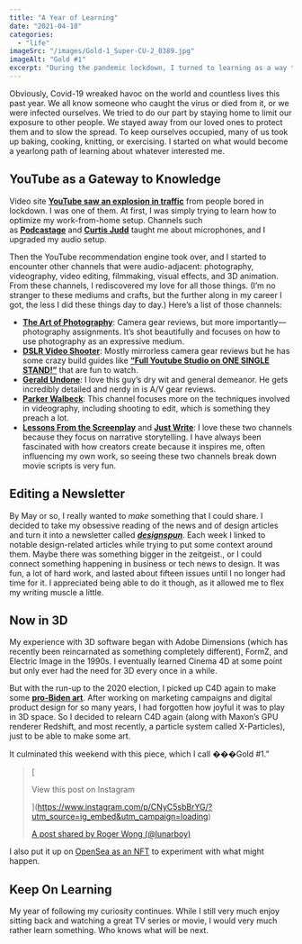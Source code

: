 ```yaml
---
title: "A Year of Learning"
date: "2021-04-18"
categories: 
  - "life"
imageSrc: "/images/Gold-1_Super-CU-2_0389.jpg"
imageAlt: "Gold #1"
excerpt: "During the pandemic lockdown, I turned to learning as a way to stay occupied. What started with optimizing my work-from-home setup led to rediscovering old passions in photography, videography, and 3D animation, eventually culminating in creating art and launching a newsletter."
---
```


Obviously, Covid-19 wreaked havoc on the world and countless lives this past year. We all know someone who caught the virus or died from it, or we were infected ourselves. We tried to do our part by staying home to limit our exposure to other people. We stayed away from our loved ones to protect them and to slow the spread. To keep ourselves occupied, many of us took up baking, cooking, knitting, or exercising. I started on what would become a yearlong path of learning about whatever interested me.

## YouTube as a Gateway to Knowledge

Video site [**YouTube saw an explosion in traffic**](https://www.nbcnews.com/tech/social-media/youtube-thrives-window-those-isolated-coronavirus-n1173651) from people bored in lockdown. I was one of them. At first, I was simply trying to learn how to optimize my work-from-home setup. Channels such as [**Podcastage**](https://www.youtube.com/podcastage) and [**Curtis Judd**](https://www.youtube.com/curtisjudd/) taught me about microphones, and I upgraded my audio setup.

Then the YouTube recommendation engine took over, and I started to encounter other channels that were audio-adjacent: photography, videography, video editing, filmmaking, visual effects, and 3D animation. From these channels, I rediscovered my love for all those things. (I’m no stranger to these mediums and crafts, but the further along in my career I got, the less I did these things day to day.) Here’s a list of those channels:

- [**The Art of Photography**](https://www.youtube.com/theartofphotography): Camera gear reviews, but more importantly—photography assignments. It’s shot beautifully and focuses on how to use photography as an expressive medium.
- [**DSLR Video Shooter**](https://www.youtube.com/dslrvideoshooter): Mostly mirrorless camera gear reviews but he has some crazy build guides like [**“Full Youtube Studio on ONE SINGLE STAND!”**](https://youtu.be/FilRCidYDcw) that are fun to watch.
- [**Gerald Undone**](https://www.youtube.com/geraldundone): I love this guy’s dry wit and general demeanor. He gets incredibly detailed and nerdy in is A/V gear reviews.
- [**Parker Walbeck**](https://www.youtube.com/ParkerWalbeck): This channel focuses more on the techniques involved in videography, including shooting to edit, which is something they preach a lot.
- [**Lessons From the Screenplay**](https://www.youtube.com/LessonsfromtheScreenplay) and [**Just Write**](https://www.youtube.com/JustWrite): I love these two channels because they focus on narrative storytelling. I have always been fascinated with how creators create because it inspires me, often influencing my own work, so seeing these two channels break down movie scripts is very fun.

## Editing a Newsletter

By May or so, I really wanted to _make_ something that I could share. I decided to take my obsessive reading of the news and of design articles and turn it into a newsletter called [**_designspun_**](https://designspun.com). Each week I linked to notable design-related articles while trying to put some context around them. Maybe there was something bigger in the zeitgeist., or I could connect something happening in business or tech news to design. It was fun, a lot of hard work, and lasted about fifteen issues until I no longer had time for it. I appreciated being able to do it though, as it allowed me to flex my writing muscle a little.

## Now in 3D

My experience with 3D software began with Adobe Dimensions (which has recently been reincarnated as something completely different), FormZ, and Electric Image in the 1990s. I eventually learned Cinema 4D at some point but only ever had the need for 3D every once in a while.

But with the run-up to the 2020 election, I picked up C4D again to make some [**pro-Biden art**](https://rogerwong.me/posts/art-for-biden/). After working on marketing campaigns and digital product design for so many years, I had forgotten how joyful it was to play in 3D space. So I decided to relearn C4D again (along with Maxon’s GPU renderer Redshift, and most recently, a particle system called X-Particles), just to be able to make some art.

It culminated this weekend with this piece, which I call ���Gold #1.”

> [
> 
> View this post on Instagram
> 
> ](https://www.instagram.com/p/CNyC5sbBrYG/?utm_source=ig_embed&utm_campaign=loading)
> 
> [A post shared by Roger Wong (@lunarboy)](https://www.instagram.com/p/CNyC5sbBrYG/?utm_source=ig_embed&utm_campaign=loading)

<script async src="//www.instagram.com/embed.js"></script>

I also put it up on [OpenSea as an NFT](https://opensea.io/assets/0x495f947276749ce646f68ac8c248420045cb7b5e/66499179584528692098562374254133203106513865854900898838965052358852738023425) to experiment with what might happen.

## Keep On Learning

My year of following my curiosity continues. While I still very much enjoy sitting back and watching a great TV series or movie, I would very much rather learn something. Who knows what will be next.
